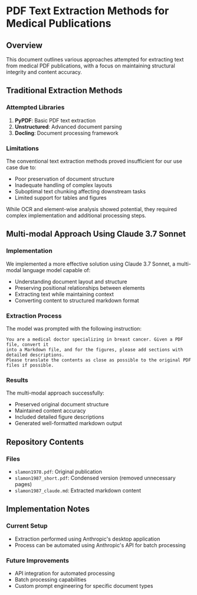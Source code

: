 # PDF Text Extraction Methods for Medical Publications

## Overview
This document outlines various approaches attempted for extracting text from medical PDF publications, with a focus on maintaining structural integrity and content accuracy.

## Traditional Extraction Methods

### Attempted Libraries
1. **PyPDF**: Basic PDF text extraction
2. **Unstructured**: Advanced document parsing
3. **Docling**: Document processing framework

### Limitations
The conventional text extraction methods proved insufficient for our use case due to:
- Poor preservation of document structure
- Inadequate handling of complex layouts
- Suboptimal text chunking affecting downstream tasks
- Limited support for tables and figures

While OCR and element-wise analysis showed potential, they required complex implementation and additional processing steps.

## Multi-modal Approach Using Claude 3.7 Sonnet

### Implementation
We implemented a more effective solution using Claude 3.7 Sonnet, a multi-modal language model capable of:
- Understanding document layout and structure
- Preserving positional relationships between elements
- Extracting text while maintaining context
- Converting content to structured markdown format

### Extraction Process
The model was prompted with the following instruction:
```
You are a medical doctor specializing in breast cancer. Given a PDF file, convert it 
into a Markdown file, and for the figures, please add sections with detailed descriptions. 
Please translate the contents as close as possible to the original PDF files if possible.
```

### Results
The multi-modal approach successfully:
- Preserved original document structure
- Maintained content accuracy
- Included detailed figure descriptions
- Generated well-formatted markdown output

## Repository Contents

### Files
- `slamon1978.pdf`: Original publication
- `slamon1987_short.pdf`: Condensed version (removed unnecessary pages)
- `slamon1987_claude.md`: Extracted markdown content

## Implementation Notes

### Current Setup
- Extraction performed using Anthropic's desktop application
- Process can be automated using Anthropic's API for batch processing

### Future Improvements
- API integration for automated processing
- Batch processing capabilities
- Custom prompt engineering for specific document types